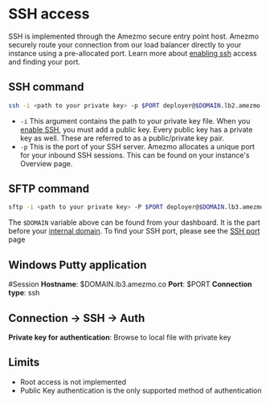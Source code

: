 # SSH access

SSH is implemented through the Amezmo secure
entry point host. Amezmo securely route your connection from our load balancer directly to your instance using a
pre-allocated port. Learn more about [enabling ssh](/docs/instances/enable-or-disable-ssh) access and finding your port.


## SSH command
```bash
ssh -i <path to your private key> -p $PORT deployer@$DOMAIN.lb2.amezmo.co
```

- `-i` This argument contains the path to your private key file. When
        you [enable SSH](/docs/instances/enable-or-disable-ssh), you must add a public key. Every public key has a private key as well. These are referred to as a public/private key pair.
- `-p` This is the port of your SSH server. Amezmo allocates a unique port for your inbound SSH sessions.
        This can be found on your instance's Overview page.

## SFTP command
```bash
sftp -i <path to your private key> -P $PORT deployer@$DOMAIN.lb3.amezmo.co
```

The `$DOMAIN` variable above can be found from your dashboard. It is the part before your [internal domain](/docs/domains/development-subdomain). To find your SSH port, please see the [SSH port](/docs/instances/enable-or-disable-ssh#ssh-port) page

## Windows Putty application

#Session
**Hostname**: $DOMAIN.lb3.amezmo.co
**Port**: $PORT
**Connection type**: ssh

## Connection -> SSH -> Auth
**Private key for authentication**: Browse to local file with private key

## Limits
- Root access is not implemented
- Public Key authentication is the only supported method of authentication
